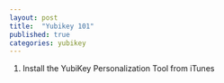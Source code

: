 ```yaml
---
layout: post
title:  "Yubikey 101"
published: true
categories: yubikey
---
```


1. Install the YubiKey Personalization Tool from iTunes

